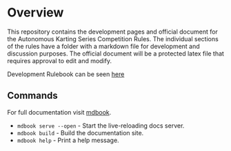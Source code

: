 # Overview

This repository contains the development pages and official document for the Autonomous Karting Series Competition Rules. The individual sections of the rules have a folder with a markdown file for development and discussion purposes. The official document will be a protected latex file that requires approval to edit and modify.

Development Rulebook can be seen [here](https://rules.autonomouskartingseries.com/)

## Commands

For full documentation visit [mdbook](https://rust-lang.github.io/mdBook/).

* `mdbook serve --open` - Start the live-reloading docs server.
* `mdbook build` - Build the documentation site.
* `mdbook help` - Print a help message.

